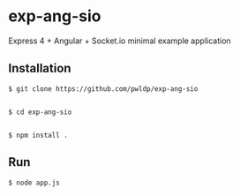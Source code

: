 exp-ang-sio
===========

Express 4 + Angular + Socket.io minimal example application



## Installation

    $ git clone https://github.com/pwldp/exp-ang-sio


    $ cd exp-ang-sio


    $ npm install .

    

## Run

    $ node app.js



